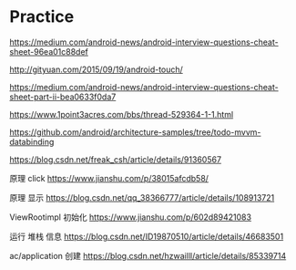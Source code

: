 # Practice

https://medium.com/android-news/android-interview-questions-cheat-sheet-96ea01c88def

http://gityuan.com/2015/09/19/android-touch/

https://medium.com/android-news/android-interview-questions-cheat-sheet-part-ii-bea0633f0da7


https://www.1point3acres.com/bbs/thread-529364-1-1.html

https://github.com/android/architecture-samples/tree/todo-mvvm-databinding


https://blog.csdn.net/freak_csh/article/details/91360567


原理 click https://www.jianshu.com/p/38015afcdb58/

原理 显示 https://blog.csdn.net/qq_38366777/article/details/108913721

ViewRootimpl 初始化 https://www.jianshu.com/p/602d89421083

运行 堆栈 信息 https://blog.csdn.net/ID19870510/article/details/46683501

ac/application 创建 https://blog.csdn.net/hzwailll/article/details/85339714
